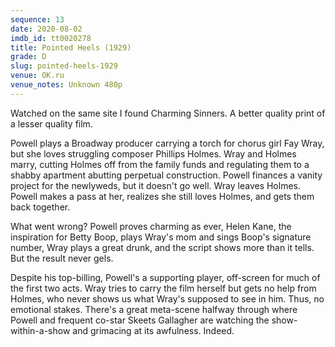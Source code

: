 ```yaml
---
sequence: 13
date: 2020-08-02
imdb_id: tt0020278
title: Pointed Heels (1929)
grade: D
slug: pointed-heels-1929
venue: OK.ru
venue_notes: Unknown 480p
---
```


Watched on the same site I found <span data-imdb-id="tt0019758">Charming Sinners</span>. A better quality print of a lesser quality film.

Powell plays a Broadway producer carrying a torch for chorus girl Fay Wray, but she loves struggling composer Phillips Holmes. Wray and Holmes marry, cutting Holmes off from the family funds and regulating them to a shabby apartment abutting perpetual construction. Powell finances a vanity project for the newlyweds, but it doesn't go well. Wray leaves Holmes. Powell makes a pass at her, realizes she still loves Holmes, and gets them back together.
<!-- end -->


What went wrong? Powell proves charming as ever, Helen Kane, the inspiration for Betty Boop, plays Wray's mom and sings Boop's signature number, Wray plays a great drunk, and the script shows more than it tells. But the result never gels.

Despite his top-billing, Powell's a supporting player, off-screen for much of the first two acts. Wray tries to carry the film herself but gets no help from Holmes, who never shows us what Wray's supposed to see in him. Thus, no emotional stakes. There's a great meta-scene halfway through where Powell and frequent co-star Skeets Gallagher are watching the show-within-a-show and grimacing at its awfulness. Indeed.